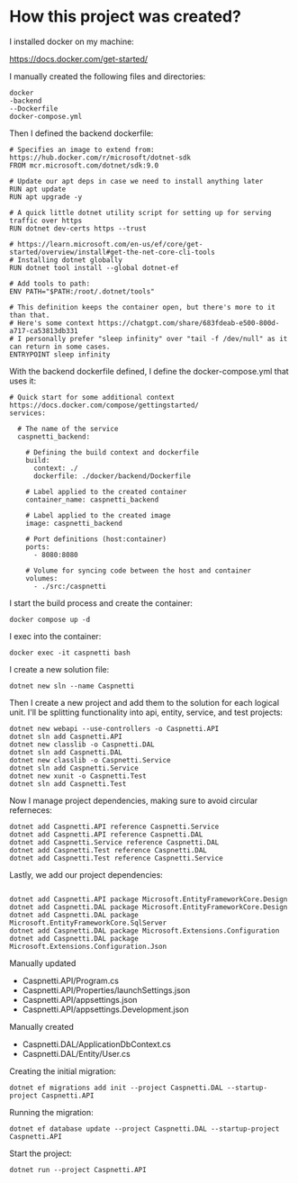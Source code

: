 # How this project was created?

I installed docker on my machine:

https://docs.docker.com/get-started/

I manually created the following files and directories:

```
docker
-backend
--Dockerfile
docker-compose.yml
```

Then I defined the backend dockerfile:

```
# Specifies an image to extend from: https://hub.docker.com/r/microsoft/dotnet-sdk
FROM mcr.microsoft.com/dotnet/sdk:9.0

# Update our apt deps in case we need to install anything later
RUN apt update
RUN apt upgrade -y

# A quick little dotnet utility script for setting up for serving traffic over https
RUN dotnet dev-certs https --trust

# https://learn.microsoft.com/en-us/ef/core/get-started/overview/install#get-the-net-core-cli-tools
# Installing dotnet globally
RUN dotnet tool install --global dotnet-ef

# Add tools to path:
ENV PATH="$PATH:/root/.dotnet/tools"

# This definition keeps the container open, but there's more to it than that.
# Here's some context https://chatgpt.com/share/683fdeab-e500-800d-a717-ca53813db331
# I personally prefer "sleep infinity" over "tail -f /dev/null" as it can return in some cases.
ENTRYPOINT sleep infinity
```

With the backend dockerfile defined, I define the docker-compose.yml that uses it:

```
# Quick start for some additional context https://docs.docker.com/compose/gettingstarted/
services:

  # The name of the service
  caspnetti_backend:

    # Defining the build context and dockerfile
    build:
      context: ./
      dockerfile: ./docker/backend/Dockerfile

    # Label applied to the created container
    container_name: caspnetti_backend

    # Label applied to the created image
    image: caspnetti_backend

    # Port definitions (host:container)
    ports:
      - 8080:8080

    # Volume for syncing code between the host and container
    volumes:
      - ./src:/caspnetti
```

I start the build process and create the container:

```
docker compose up -d
```

I exec into the container:

```
docker exec -it caspnetti bash
```

I create a new solution file:

```
dotnet new sln --name Caspnetti
```

Then I create a new project and add them to the solution for each logical unit. I'll be splitting functionality into api, entity, service, and test projects:

```
dotnet new webapi --use-controllers -o Caspnetti.API
dotnet sln add Caspnetti.API
dotnet new classlib -o Caspnetti.DAL
dotnet sln add Caspnetti.DAL
dotnet new classlib -o Caspnetti.Service
dotnet sln add Caspnetti.Service
dotnet new xunit -o Caspnetti.Test
dotnet sln add Caspnetti.Test
```

Now I manage project dependencies, making sure to avoid circular referneces:

```
dotnet add Caspnetti.API reference Caspnetti.Service
dotnet add Caspnetti.API reference Caspnetti.DAL
dotnet add Caspnetti.Service reference Caspnetti.DAL
dotnet add Caspnetti.Test reference Caspnetti.DAL
dotnet add Caspnetti.Test reference Caspnetti.Service
```

Lastly, we add our project dependencies:

```

dotnet add Caspnetti.API package Microsoft.EntityFrameworkCore.Design
dotnet add Caspnetti.DAL package Microsoft.EntityFrameworkCore.Design
dotnet add Caspnetti.DAL package Microsoft.EntityFrameworkCore.SqlServer
dotnet add Caspnetti.DAL package Microsoft.Extensions.Configuration
dotnet add Caspnetti.DAL package Microsoft.Extensions.Configuration.Json
```

Manually updated
- Caspnetti.API/Program.cs
- Caspnetti.API/Properties/launchSettings.json
- Caspnetti.API/appsettings.json
- Caspnetti.API/appsettings.Development.json

Manually created
- Caspnetti.DAL/ApplicationDbContext.cs
- Caspnetti.DAL/Entity/User.cs

Creating the initial migration:

```
dotnet ef migrations add init --project Caspnetti.DAL --startup-project Caspnetti.API
```

Running the migration:

```
dotnet ef database update --project Caspnetti.DAL --startup-project Caspnetti.API
```

Start the project:

```
dotnet run --project Caspnetti.API
```
